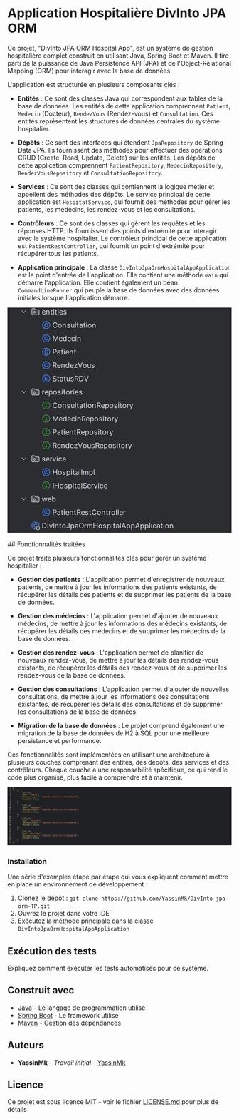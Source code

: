 # Application Hospitalière DivInto JPA ORM

Ce projet, "DivInto JPA ORM Hospital App", est un système de gestion hospitalière complet construit en utilisant Java, Spring Boot et Maven. Il tire parti de la puissance de Java Persistence API (JPA) et de l'Object-Relational Mapping (ORM) pour interagir avec la base de données.

L'application est structurée en plusieurs composants clés :

- **Entités** : Ce sont des classes Java qui correspondent aux tables de la base de données. Les entités de cette application comprennent `Patient`, `Medecin` (Docteur), `RendezVous` (Rendez-vous) et `Consultation`. Ces entités représentent les structures de données centrales du système hospitalier.

- **Dépôts** : Ce sont des interfaces qui étendent `JpaRepository` de Spring Data JPA. Ils fournissent des méthodes pour effectuer des opérations CRUD (Create, Read, Update, Delete) sur les entités. Les dépôts de cette application comprennent `PatientRepository`, `MedecinRepository`, `RendezVousRepository` et `ConsultationRepository`.

- **Services** : Ce sont des classes qui contiennent la logique métier et appellent des méthodes des dépôts. Le service principal de cette application est `HospitalService`, qui fournit des méthodes pour gérer les patients, les médecins, les rendez-vous et les consultations.

- **Contrôleurs** : Ce sont des classes qui gèrent les requêtes et les réponses HTTP. Ils fournissent des points d'extrémité pour interagir avec le système hospitalier. Le contrôleur principal de cette application est `PatientRestController`, qui fournit un point d'extrémité pour récupérer tous les patients.

- **Application principale** : La classe `DivIntoJpaOrmHospitalAppApplication` est le point d'entrée de l'application. Elle contient une méthode `main` qui démarre l'application. Elle contient également un bean `CommandLineRunner` qui peuple la base de données avec des données initiales lorsque l'application démarre.
<p align="center">
  <img src="img.png" alt="Image description">
</p>
## Fonctionnalités traitées

Ce projet traite plusieurs fonctionnalités clés pour gérer un système hospitalier :

- **Gestion des patients** : L'application permet d'enregistrer de nouveaux patients, de mettre à jour les informations des patients existants, de récupérer les détails des patients et de supprimer les patients de la base de données.

- **Gestion des médecins** : L'application permet d'ajouter de nouveaux médecins, de mettre à jour les informations des médecins existants, de récupérer les détails des médecins et de supprimer les médecins de la base de données.

- **Gestion des rendez-vous** : L'application permet de planifier de nouveaux rendez-vous, de mettre à jour les détails des rendez-vous existants, de récupérer les détails des rendez-vous et de supprimer les rendez-vous de la base de données.

- **Gestion des consultations** : L'application permet d'ajouter de nouvelles consultations, de mettre à jour les informations des consultations existantes, de récupérer les détails des consultations et de supprimer les consultations de la base de données.

- **Migration de la base de données** : Le projet comprend également une migration de la base de données de H2 à SQL pour une meilleure persistance et performance.

Ces fonctionnalités sont implémentées en utilisant une architecture à plusieurs couches comprenant des entités, des dépôts, des services et des contrôleurs. Chaque couche a une responsabilité spécifique, ce qui rend le code plus organisé, plus facile à comprendre et à maintenir.
<p align="center">
  <img src="img_1.png" alt="Image description">
</p>


### Installation

Une série d'exemples étape par étape qui vous expliquent comment mettre en place un environnement de développement :

1. Clonez le dépôt : `git clone https://github.com/YassinMk/DivInto-jpa-orm-TP.git`
2. Ouvrez le projet dans votre IDE
3. Exécutez la méthode principale dans la classe `DivIntoJpaOrmHospitalAppApplication`

## Exécution des tests

Expliquez comment exécuter les tests automatisés pour ce système.

## Construit avec

* [Java](https://www.java.com/) - Le langage de programmation utilisé
* [Spring Boot](https://spring.io/projects/spring-boot) - Le framework utilisé
* [Maven](https://maven.apache.org/) - Gestion des dépendances

## Auteurs

* **YassinMk** - *Travail initial* - [YassinMk](https://github.com/YassinMk)

## Licence

Ce projet est sous licence MIT - voir le fichier [LICENSE.md](LICENSE.md) pour plus de détails
